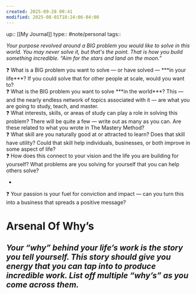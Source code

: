 ```yaml
---
created: 2025-09-28 09:41
modified: 2025-08-01T18:24:06-04:00
---
```

up:: [[My Journal]]
type:: #note/personal 
tags::

*Your purpose revolved around a BIG problem you would like to solve in this world. You may never solve it, but that's the point. That is how you build something incredible. “Aim for the stars and land on the moon.”*

<aside>
❓ What is a BIG problem you want to solve — or have solved — ***in your life***? If you could solve that for other people at scale, would you want to?

</aside>


<aside>
❓ What is the BIG problem you want to solve ***in the world***? This — and the nearly endless network of topics associated with it — are what you are going to study, teach, and master.

</aside>


<aside>
❓ What interests, skills, or areas of study can play a role in solving this problem? There will be quite a few — write out as many as you can. Are these related to what you wrote in The Mastery Method?

</aside>


<aside>
❓ What skill are you naturally good at or attracted to learn? Does that skill have utility? Could that skill help individuals, businesses, or both improve in some aspect of life?

</aside>


<aside>
❓ How does this connect to your vision and the life you are building for yourself? What problems are you solving for yourself that you can help others solve?

</aside>

- 

<aside>
❓ Your passion is your fuel for conviction and impact — can you turn this into a business that spreads a positive message?

</aside>


# Arsenal Of Why’s

*Your “why” behind your life’s work is the story you tell yourself. This story should give you energy that you can tap into to produce incredible work. List off multiple “why’s” as you come across them.*
-